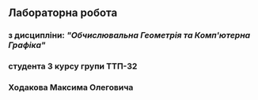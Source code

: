 ## Лабораторна робота  
### з дисципліни: **_"Обчислювальна Геометрія та Комп'ютерна Графіка"_**  
### студента 3 курсу групи ТТП-32  
### Ходакова Максима Олеговича
